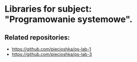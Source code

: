 Libraries for subject: "Programowanie systemowe".
=================================================

Related repositories:
---------------------

* https://github.com/piecioshka/ps-lab-1
* https://github.com/piecioshka/ps-lab-3
